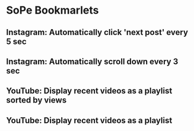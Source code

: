 # SoPe Bookmarlets

## Instagram: Automatically click 'next post' every 5 sec

## Instagram: Automatically scroll down every 3 sec

## YouTube: Display recent videos as a playlist sorted by views 

## YouTube: Display recent videos as a playlist



